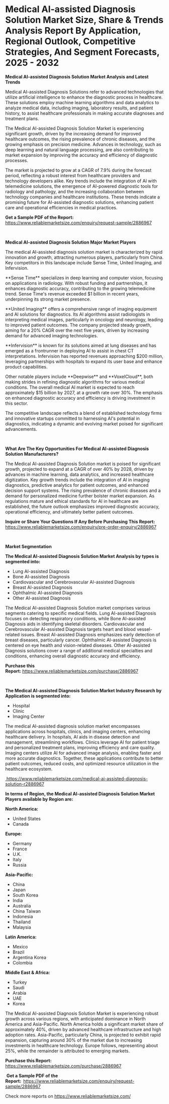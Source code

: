 <p><h1>Medical AI-assisted Diagnosis Solution Market Size, Share & Trends Analysis Report By Application, Regional Outlook, Competitive Strategies, And Segment Forecasts, 2025 - 2032</h1></p><p><strong>Medical AI-assisted Diagnosis Solution Market Analysis and Latest Trends</strong></p>
<p><p>Medical AI-assisted Diagnosis Solutions refer to advanced technologies that utilize artificial intelligence to enhance the diagnostic process in healthcare. These solutions employ machine learning algorithms and data analytics to analyze medical data, including imaging, laboratory results, and patient history, to assist healthcare professionals in making accurate diagnoses and treatment plans.</p><p>The Medical AI-assisted Diagnosis Solution Market is experiencing significant growth, driven by the increasing demand for improved healthcare outcomes, the rising prevalence of chronic diseases, and the growing emphasis on precision medicine. Advances in technology, such as deep learning and natural language processing, are also contributing to market expansion by improving the accuracy and efficiency of diagnostic processes.</p><p>The market is projected to grow at a CAGR of 7.9% during the forecast period, reflecting a robust interest from healthcare providers and technology developers alike. Key trends include the integration of AI with telemedicine solutions, the emergence of AI-powered diagnostic tools for radiology and pathology, and the increasing collaboration between technology companies and healthcare institutions. These trends indicate a promising future for AI-assisted diagnostic solutions, enhancing patient care and operational efficiencies in medical practices.</p></p>
<p><strong>Get a Sample PDF of the Report:&nbsp;</strong> <a href="https://www.reliablemarketsize.com/enquiry/request-sample/2886967?utm_campaign=2528&utm_medium=2&utm_source=Github&utm_content=ia&utm_term=13032025&utm_id=medical-ai-assisted-diagnosis-solution">https://www.reliablemarketsize.com/enquiry/request-sample/2886967</a></p>
<p>&nbsp;</p>
<p><strong>Medical AI-assisted Diagnosis Solution Major Market Players</strong></p>
<p><p>The medical AI-assisted diagnosis solution market is characterized by rapid innovation and growth, attracting numerous players, particularly from China. Key competitors in this landscape include Sense Time, United Imaging, and Infervision.</p><p>**Sense Time** specializes in deep learning and computer vision, focusing on applications in radiology. With robust funding and partnerships, it enhances diagnostic accuracy, contributing to the growing telemedicine trend. Sense Time's revenue exceeded $1 billion in recent years, underpinning its strong market presence.</p><p>**United Imaging** offers a comprehensive range of imaging equipment and AI solutions for diagnostics. Its AI algorithms assist radiologists in interpreting medical images, particularly in oncology and neurology, leading to improved patient outcomes. The company projected steady growth, aiming for a 20% CAGR over the next five years, driven by increasing demand for advanced imaging technologies.</p><p>**Infervision** is known for its solutions aimed at lung diseases and has emerged as a frontrunner in deploying AI to assist in chest CT interpretations. Infervision has reported revenues approaching $200 million, leveraging partnerships with hospitals to expand its user base and enhance product capabilities.</p><p>Other notable players include **Deepwise** and **VoxelCloud**, both making strides in refining diagnostic algorithms for various medical conditions. The overall medical AI market is expected to reach approximately $15 billion by 2027, at a growth rate over 30%. The emphasis on enhanced diagnostic accuracy and efficiency is driving investment in this sector.</p><p>The competitive landscape reflects a blend of established technology firms and innovative startups committed to harnessing AI's potential in diagnostics, indicating a dynamic and evolving market poised for significant advancements.</p></p>
<p>&nbsp;</p>
<p><strong>What Are The Key Opportunities For Medical AI-assisted Diagnosis Solution Manufacturers?</strong></p>
<p><p>The Medical AI-assisted Diagnosis Solution market is poised for significant growth, projected to expand at a CAGR of over 40% by 2028, driven by advances in machine learning, data analytics, and increased healthcare digitization. Key growth trends include the integration of AI in imaging diagnostics, predictive analytics for patient outcomes, and enhanced decision support systems. The rising prevalence of chronic diseases and a demand for personalized medicine further bolster market expansion. As regulations mature and ethical standards for AI in healthcare are established, the future outlook emphasizes improved diagnostic accuracy, operational efficiency, and ultimately better patient outcomes.</p></p>
<p><strong>Inquire or Share Your Questions If Any Before Purchasing This Report:</strong> <a href="https://www.reliablemarketsize.com/enquiry/pre-order-enquiry/2886967?utm_campaign=2528&utm_medium=2&utm_source=Github&utm_content=ia&utm_term=13032025&utm_id=medical-ai-assisted-diagnosis-solution">https://www.reliablemarketsize.com/enquiry/pre-order-enquiry/2886967</a></p>
<p>&nbsp;</p>
<p><strong>Market Segmentation</strong></p>
<p><strong>The Medical AI-assisted Diagnosis Solution Market Analysis by types is segmented into:</strong></p>
<p><ul><li>Lung AI-assisted Diagnosis</li><li>Bone AI-assisted Diagnosis</li><li>Cardiovascular and Cerebrovascular AI-assisted Diagnosis</li><li>Breast AI-assisted Diagnosis</li><li>Ophthalmic AI-assisted Diagnosis</li><li>Other AI-assisted Diagnosis</li></ul></p>
<p><p>The Medical AI-assisted Diagnosis Solution market comprises various segments catering to specific medical fields. Lung AI-assisted Diagnosis focuses on detecting respiratory conditions, while Bone AI-assisted Diagnosis aids in identifying skeletal disorders. Cardiovascular and Cerebrovascular AI-assisted Diagnosis targets heart and blood vessel-related issues. Breast AI-assisted Diagnosis emphasizes early detection of breast diseases, particularly cancer. Ophthalmic AI-assisted Diagnosis is centered on eye health and vision-related diseases. Other AI-assisted Diagnosis solutions cover a range of additional medical specialties and conditions, enhancing overall diagnostic accuracy and efficiency.</p></p>
<p><strong>Purchase this Report:&nbsp;</strong><a href="https://www.reliablemarketsize.com/purchase/2886967?utm_campaign=2528&utm_medium=2&utm_source=Github&utm_content=ia&utm_term=13032025&utm_id=medical-ai-assisted-diagnosis-solution">https://www.reliablemarketsize.com/purchase/2886967</a></p>
<p>&nbsp;</p>
<p><strong>The Medical AI-assisted Diagnosis Solution Market Industry Research by Application is segmented into:</strong></p>
<p><ul><li>Hospital</li><li>Clinic</li><li>Imaging Center</li></ul></p>
<p><p>The medical AI-assisted diagnosis solution market encompasses applications across hospitals, clinics, and imaging centers, enhancing healthcare delivery. In hospitals, AI aids in disease detection and management, streamlining workflows. Clinics leverage AI for patient triage and personalized treatment plans, improving efficiency and care quality. Imaging centers utilize AI for advanced image analysis, enabling faster and more accurate diagnostics. Together, these applications contribute to better patient outcomes, reduced costs, and optimized resource utilization in the healthcare ecosystem.</p></p>
<p><a href="https://www.reliablemarketsize.com/medical-ai-assisted-diagnosis-solution-r2886967?utm_campaign=2528&utm_medium=2&utm_source=Github&utm_content=ia&utm_term=13032025&utm_id=medical-ai-assisted-diagnosis-solution">&nbsp;https://www.reliablemarketsize.com/medical-ai-assisted-diagnosis-solution-r2886967</a></p>
<p><strong>In terms of Region, the Medical AI-assisted Diagnosis Solution Market Players available by Region are:</strong></p>
<p>
    <p> <strong> North America: </strong>
        <ul>
            <li>United States</li>
            <li>Canada</li>
        </ul>
        </p> 
    <p> <strong> Europe: </strong>
        <ul>
            <li>Germany</li>
            <li>France</li>
            <li>U.K.</li>
            <li>Italy</li>
            <li>Russia</li>
        </ul>
        </p> 
    <p> <strong> Asia-Pacific: </strong>
        <ul>
            <li>China</li>
            <li>Japan</li>
            <li>South Korea</li>
            <li>India</li>
            <li>Australia</li>
            <li>China Taiwan</li>
            <li>Indonesia</li>
            <li>Thailand</li>
            <li>Malaysia</li>
        </ul>
        </p> 
    <p> <strong> Latin America: </strong>
        <ul>
            <li>Mexico</li>
            <li>Brazil</li>
            <li>Argentina Korea</li>
            <li>Colombia</li>
        </ul>
        </p> 
    <p> <strong> Middle East & Africa: </strong>
        <ul>
            <li>Turkey</li>
            <li>Saudi</li>
            <li>Arabia</li>
            <li>UAE</li>
            <li>Korea</li>
        </ul>
    </p>
    </p>
<p><p>The Medical AI-assisted Diagnosis Solution Market is experiencing robust growth across various regions, with anticipated dominance in North America and Asia-Pacific. North America holds a significant market share of approximately 40%, driven by advanced healthcare infrastructure and high adoption rates. Asia-Pacific, particularly China, is projected to exhibit rapid expansion, capturing around 30% of the market due to increasing investments in healthcare technology. Europe follows, representing about 25%, while the remainder is attributed to emerging markets.</p></p>
<p><strong>Purchase this Report: </strong><a href="https://www.reliablemarketsize.com/purchase/2886967?utm_campaign=2528&utm_medium=2&utm_source=Github&utm_content=ia&utm_term=13032025&utm_id=medical-ai-assisted-diagnosis-solution">https://www.reliablemarketsize.com/purchase/2886967</a></p>
<p>&nbsp;<strong>Get a Sample PDF of the Report:&nbsp;&nbsp;</strong><a href="https://www.reliablemarketsize.com/enquiry/request-sample/2886967?utm_campaign=2528&utm_medium=2&utm_source=Github&utm_content=ia&utm_term=13032025&utm_id=medical-ai-assisted-diagnosis-solution">https://www.reliablemarketsize.com/enquiry/request-sample/2886967</a></p>
<p><strong></strong></p>
<p>Check more reports on <a href="https://www.reliablemarketsize.com/?utm_campaign=2528&utm_medium=2&utm_source=Github&utm_content=ia&utm_term=13032025&utm_id=medical-ai-assisted-diagnosis-solution">https://www.reliablemarketsize.com/</a></p>